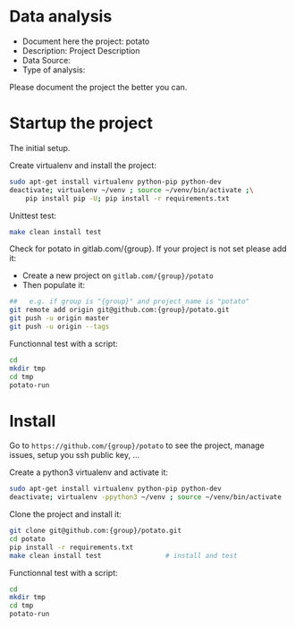 # Data analysis
- Document here the project: potato
- Description: Project Description
- Data Source:
- Type of analysis:

Please document the project the better you can.

# Startup the project

The initial setup.

Create virtualenv and install the project:
```bash
sudo apt-get install virtualenv python-pip python-dev
deactivate; virtualenv ~/venv ; source ~/venv/bin/activate ;\
    pip install pip -U; pip install -r requirements.txt
```

Unittest test:
```bash
make clean install test
```

Check for potato in gitlab.com/{group}.
If your project is not set please add it:

- Create a new project on `gitlab.com/{group}/potato`
- Then populate it:

```bash
##   e.g. if group is "{group}" and project_name is "potato"
git remote add origin git@github.com:{group}/potato.git
git push -u origin master
git push -u origin --tags
```

Functionnal test with a script:

```bash
cd
mkdir tmp
cd tmp
potato-run
```

# Install

Go to `https://github.com/{group}/potato` to see the project, manage issues,
setup you ssh public key, ...

Create a python3 virtualenv and activate it:

```bash
sudo apt-get install virtualenv python-pip python-dev
deactivate; virtualenv -ppython3 ~/venv ; source ~/venv/bin/activate
```

Clone the project and install it:

```bash
git clone git@github.com:{group}/potato.git
cd potato
pip install -r requirements.txt
make clean install test                # install and test
```
Functionnal test with a script:

```bash
cd
mkdir tmp
cd tmp
potato-run
```
